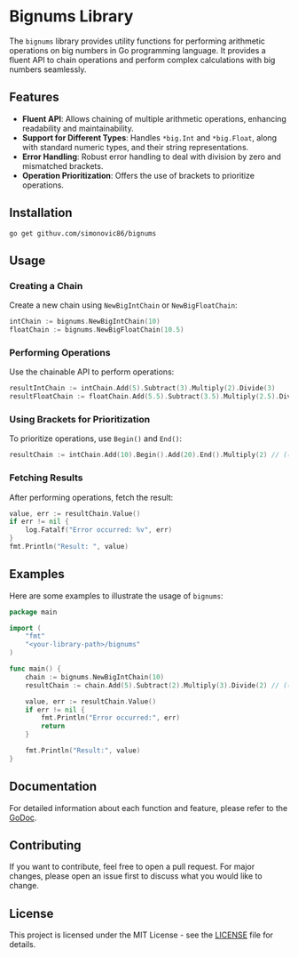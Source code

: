 # Bignums Library

The `bignums` library provides utility functions for performing arithmetic operations on big numbers in Go programming language. It provides a fluent API to chain operations and perform complex calculations with big numbers seamlessly.

## Features

- **Fluent API**: Allows chaining of multiple arithmetic operations, enhancing readability and maintainability.
- **Support for Different Types**: Handles `*big.Int` and `*big.Float`, along with standard numeric types, and their string representations.
- **Error Handling**: Robust error handling to deal with division by zero and mismatched brackets.
- **Operation Prioritization**: Offers the use of brackets to prioritize operations.

## Installation

```shell
go get githuv.com/simonovic86/bignums
```

## Usage

### Creating a Chain
Create a new chain using `NewBigIntChain` or `NewBigFloatChain`:

```go
intChain := bignums.NewBigIntChain(10)
floatChain := bignums.NewBigFloatChain(10.5)
```

### Performing Operations
Use the chainable API to perform operations:

```go
resultIntChain := intChain.Add(5).Subtract(3).Multiply(2).Divide(3)
resultFloatChain := floatChain.Add(5.5).Subtract(3.5).Multiply(2.5).Divide(3.5)
```

### Using Brackets for Prioritization
To prioritize operations, use `Begin()` and `End()`:

```go
resultChain := intChain.Add(10).Begin().Add(20).End().Multiply(2) // ((10+20)*2)
```

### Fetching Results
After performing operations, fetch the result:

```go
value, err := resultChain.Value()
if err != nil {
    log.Fatalf("Error occurred: %v", err)
}
fmt.Println("Result: ", value)
```

## Examples
Here are some examples to illustrate the usage of `bignums`:

```go
package main

import (
    "fmt"
    "<your-library-path>/bignums"
)

func main() {
    chain := bignums.NewBigIntChain(10)
    resultChain := chain.Add(5).Subtract(2).Multiply(3).Divide(2) // ((10 + 5 - 2) * 3) / 2

    value, err := resultChain.Value()
    if err != nil {
        fmt.Println("Error occurred:", err)
        return
    }

    fmt.Println("Result:", value)
}
```

## Documentation
For detailed information about each function and feature, please refer to the [GoDoc](https://pkg.go.dev/<your-library-path>/bignums).

## Contributing
If you want to contribute, feel free to open a pull request. For major changes, please open an issue first to discuss what you would like to change.

## License
This project is licensed under the MIT License - see the [LICENSE](LICENSE) file for details.
